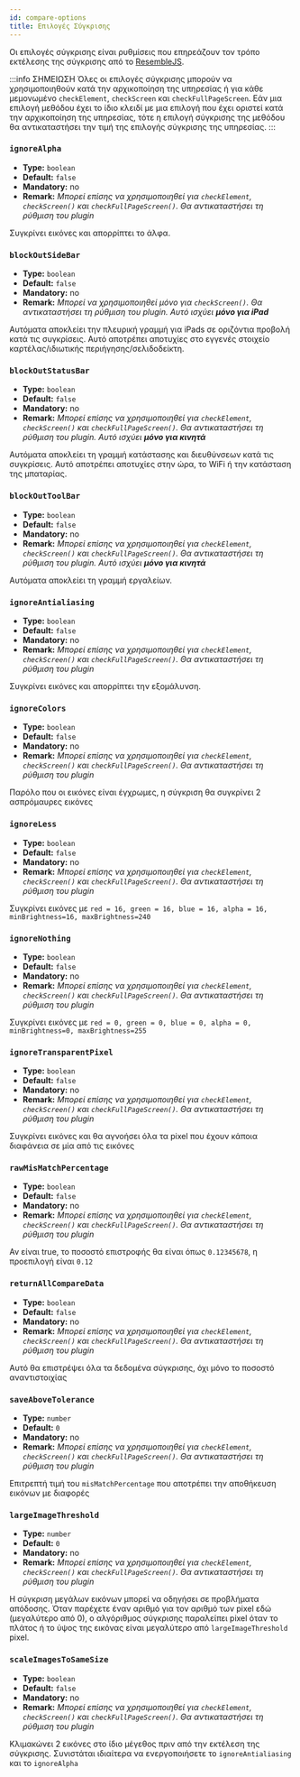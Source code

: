 ```yaml
---
id: compare-options
title: Επιλογές Σύγκρισης
---
```


Οι επιλογές σύγκρισης είναι ρυθμίσεις που επηρεάζουν τον τρόπο εκτέλεσης της σύγκρισης από το [ResembleJS](https://github.com/Huddle/Resemble.js).

:::info ΣΗΜΕΙΩΣΗ
Όλες οι επιλογές σύγκρισης μπορούν να χρησιμοποιηθούν κατά την αρχικοποίηση της υπηρεσίας ή για κάθε μεμονωμένο `checkElement`, `checkScreen` και `checkFullPageScreen`. Εάν μια επιλογή μεθόδου έχει το ίδιο κλειδί με μια επιλογή που έχει οριστεί κατά την αρχικοποίηση της υπηρεσίας, τότε η επιλογή σύγκρισης της μεθόδου θα αντικαταστήσει την τιμή της επιλογής σύγκρισης της υπηρεσίας.
:::

### `ignoreAlpha`

-   **Type:** `boolean`
-   **Default:** `false`
-   **Mandatory:** no
-   **Remark:** _Μπορεί επίσης να χρησιμοποιηθεί για `checkElement`, `checkScreen()` και `checkFullPageScreen()`. Θα αντικαταστήσει τη ρύθμιση του plugin_

Συγκρίνει εικόνες και απορρίπτει το άλφα.

### `blockOutSideBar`

-   **Type:** `boolean`
-   **Default:** `false`
-   **Mandatory:** no
-   **Remark:** _Μπορεί να χρησιμοποιηθεί μόνο για `checkScreen()`. Θα αντικαταστήσει τη ρύθμιση του plugin. Αυτό ισχύει **μόνο για iPad**_

Αυτόματα αποκλείει την πλευρική γραμμή για iPads σε οριζόντια προβολή κατά τις συγκρίσεις. Αυτό αποτρέπει αποτυχίες στο εγγενές στοιχείο καρτέλας/ιδιωτικής περιήγησης/σελιδοδείκτη.

### `blockOutStatusBar`

-   **Type:** `boolean`
-   **Default:** `false`
-   **Mandatory:** no
-   **Remark:** _Μπορεί επίσης να χρησιμοποιηθεί για `checkElement`, `checkScreen()` και `checkFullPageScreen()`. Θα αντικαταστήσει τη ρύθμιση του plugin. Αυτό ισχύει **μόνο για κινητά**_

Αυτόματα αποκλείει τη γραμμή κατάστασης και διευθύνσεων κατά τις συγκρίσεις. Αυτό αποτρέπει αποτυχίες στην ώρα, το WiFi ή την κατάσταση της μπαταρίας.

### `blockOutToolBar`

-   **Type:** `boolean`
-   **Default:** `false`
-   **Mandatory:** no
-   **Remark:** _Μπορεί επίσης να χρησιμοποιηθεί για `checkElement`, `checkScreen()` και `checkFullPageScreen()`. Θα αντικαταστήσει τη ρύθμιση του plugin. Αυτό ισχύει **μόνο για κινητά**_

Αυτόματα αποκλείει τη γραμμή εργαλείων.

### `ignoreAntialiasing`

-   **Type:** `boolean`
-   **Default:** `false`
-   **Mandatory:** no
-   **Remark:** _Μπορεί επίσης να χρησιμοποιηθεί για `checkElement`, `checkScreen()` και `checkFullPageScreen()`. Θα αντικαταστήσει τη ρύθμιση του plugin_

Συγκρίνει εικόνες και απορρίπτει την εξομάλυνση.

### `ignoreColors`

-   **Type:** `boolean`
-   **Default:** `false`
-   **Mandatory:** no
-   **Remark:** _Μπορεί επίσης να χρησιμοποιηθεί για `checkElement`, `checkScreen()` και `checkFullPageScreen()`. Θα αντικαταστήσει τη ρύθμιση του plugin_

Παρόλο που οι εικόνες είναι έγχρωμες, η σύγκριση θα συγκρίνει 2 ασπρόμαυρες εικόνες

### `ignoreLess`

-   **Type:** `boolean`
-   **Default:** `false`
-   **Mandatory:** no
-   **Remark:** _Μπορεί επίσης να χρησιμοποιηθεί για `checkElement`, `checkScreen()` και `checkFullPageScreen()`. Θα αντικαταστήσει τη ρύθμιση του plugin_

Συγκρίνει εικόνες με `red = 16, green = 16, blue = 16, alpha = 16, minBrightness=16, maxBrightness=240`

### `ignoreNothing`

-   **Type:** `boolean`
-   **Default:** `false`
-   **Mandatory:** no
-   **Remark:** _Μπορεί επίσης να χρησιμοποιηθεί για `checkElement`, `checkScreen()` και `checkFullPageScreen()`. Θα αντικαταστήσει τη ρύθμιση του plugin_

Συγκρίνει εικόνες με `red = 0, green = 0, blue = 0, alpha = 0, minBrightness=0, maxBrightness=255`

### `ignoreTransparentPixel`

-   **Type:** `boolean`
-   **Default:** `false`
-   **Mandatory:** no
-   **Remark:** _Μπορεί επίσης να χρησιμοποιηθεί για `checkElement`, `checkScreen()` και `checkFullPageScreen()`. Θα αντικαταστήσει τη ρύθμιση του plugin_

Συγκρίνει εικόνες και θα αγνοήσει όλα τα pixel που έχουν κάποια διαφάνεια σε μία από τις εικόνες

### `rawMisMatchPercentage`

-   **Type:** `boolean`
-   **Default:** `false`
-   **Mandatory:** no
-   **Remark:** _Μπορεί επίσης να χρησιμοποιηθεί για `checkElement`, `checkScreen()` και `checkFullPageScreen()`. Θα αντικαταστήσει τη ρύθμιση του plugin_

Αν είναι true, το ποσοστό επιστροφής θα είναι όπως `0.12345678`, η προεπιλογή είναι `0.12`

### `returnAllCompareData`

-   **Type:** `boolean`
-   **Default:** `false`
-   **Mandatory:** no
-   **Remark:** _Μπορεί επίσης να χρησιμοποιηθεί για `checkElement`, `checkScreen()` και `checkFullPageScreen()`. Θα αντικαταστήσει τη ρύθμιση του plugin_

Αυτό θα επιστρέψει όλα τα δεδομένα σύγκρισης, όχι μόνο το ποσοστό αναντιστοιχίας

### `saveAboveTolerance`

-   **Type:** `number`
-   **Default:** `0`
-   **Mandatory:** no
-   **Remark:** _Μπορεί επίσης να χρησιμοποιηθεί για `checkElement`, `checkScreen()` και `checkFullPageScreen()`. Θα αντικαταστήσει τη ρύθμιση του plugin_

Επιτρεπτή τιμή του `misMatchPercentage` που αποτρέπει την αποθήκευση εικόνων με διαφορές

### `largeImageThreshold`

-   **Type:** `number`
-   **Default:** `0`
-   **Mandatory:** no
-   **Remark:** _Μπορεί επίσης να χρησιμοποιηθεί για `checkElement`, `checkScreen()` και `checkFullPageScreen()`. Θα αντικαταστήσει τη ρύθμιση του plugin_

Η σύγκριση μεγάλων εικόνων μπορεί να οδηγήσει σε προβλήματα απόδοσης.
Όταν παρέχετε έναν αριθμό για τον αριθμό των pixel εδώ (μεγαλύτερο από 0), ο αλγόριθμος σύγκρισης παραλείπει pixel όταν το πλάτος ή το ύψος της εικόνας είναι μεγαλύτερο από `largeImageThreshold` pixel.

### `scaleImagesToSameSize`

-   **Type:** `boolean`
-   **Default:** `false`
-   **Mandatory:** no
-   **Remark:** _Μπορεί επίσης να χρησιμοποιηθεί για `checkElement`, `checkScreen()` και `checkFullPageScreen()`. Θα αντικαταστήσει τη ρύθμιση του plugin_

Κλιμακώνει 2 εικόνες στο ίδιο μέγεθος πριν από την εκτέλεση της σύγκρισης. Συνιστάται ιδιαίτερα να ενεργοποιήσετε το `ignoreAntialiasing` και το `ignoreAlpha`